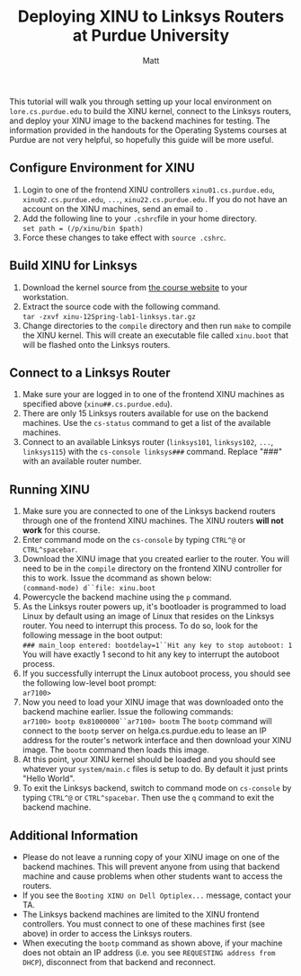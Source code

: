 ﻿---
title: Deploying XINU to Linksys Routers at Purdue University
author: Matt
layout: post
permalink: /2012/01/deploying-xinu-to-linksys-routers-at-purdue-university/
categories:
  - Development
tags:
  - tutorial
---

This tutorial will walk you through setting up your local environment on `lore.cs.purdue.edu` to build the XINU kernel, connect to the Linksys routers, and deploy your XINU image to the backend machines for testing. The information provided in the handouts for the Operating Systems courses at Purdue are not very helpful, so hopefully this guide will be more useful.

## Configure Environment for XINU

1.  Login to one of the frontend XINU controllers `xinu01.cs.purdue.edu`, `xinu02.cs.purdue.edu`, `...`, `xinu22.cs.purdue.edu`. If you do not have an account on the XINU machines, send an email to .
2.  Add the following line to your `.cshrc`file in your home directory.  
    `set path = (/p/xinu/bin $path)`
3.  Force these changes to take effect with `source .cshrc`.

## Build XINU for Linksys

1.  Download the kernel source from [the course website][1] to your workstation.
2.  Extract the source code with the following command.  
    `tar -zxvf xinu-12Spring-lab1-linksys.tar.gz`
3.  Change directories to the `compile` directory and then run `make` to compile the XINU kernel. This will create an executable file called `xinu.boot` that will be flashed onto the Linksys routers.

 [1]: http://www.cs.purdue.edu/homes/cs354/Lab1/xinu-12Spring-lab1-linksys.tar.gz

## Connect to a Linksys Router

1.  Make sure your are logged in to one of the frontend XINU machines as specified above (`xinu##.cs.purdue.edu`).
2.  There are only 15 Linksys routers available for use on the backend machines. Use the `cs-status` command to get a list of the available machines.
3.  Connect to an available Linksys router (`linksys101`, `linksys102`, `...`, `linksys115`) with the `cs-console linksys###` command. Replace "###" with an available router number.

## Running XINU

1.  Make sure you are connected to one of the Linksys backend routers through one of the frontend XINU machines. The XINU routers **will not work** for this course.
2.  Enter command mode on the `cs-console` by typing `CTRL^@` or `CTRL^spacebar`.
3.  Download the XINU image that you created earlier to the router. You will need to be in the `compile` directory on the frontend XINU controller for this to work. Issue the `d`command as shown below:  
    `(command-mode) d``file: xinu.boot`
4.  Powercycle the backend machine using the `p` command.
5.  As the Linksys router powers up, it's bootloader is programmed to load Linux by default using an image of Linux that resides on the Linksys router. You need to interrupt this process. To do so, look for the following message in the boot output:  
    `### main_loop entered: bootdelay=1``Hit any key to stop autoboot: 1` 
    You will have exactly 1 second to hit any key to interrupt the autoboot process. 
6.   If you successfully interrupt the Linux autoboot process, you should see the following low-level boot prompt:  
        `ar7100>`
7.  Now you need to load your XINU image that was downloaded onto the backend machine earlier. Issue the following commands:  
        `ar7100> bootp 0x81000000``ar7100> bootm` 
        The `bootp` command will connect to the `bootp` server on helga.cs.purdue.edu to lease an IP address for the router's network interface and then download your XINU image. The `bootm` command then loads this image. 
8.  At this point, your XINU kernel should be loaded and you should see whatever your `system/main.c` files is setup to do. By default it just prints "Hello World".
9.  To exit the Linksys backend, switch to command mode on `cs-console` by typing `CTRL^@` or `CTRL^spacebar`. Then use the `q` command to exit the backend machine. 

## Additional Information

*   Please do not leave a running copy of your XINU image on one of the backend machines. This will prevent anyone from using that backend machine and cause problems when other students want to access the routers.
*   If you see the `Booting XINU on Dell Optiplex...` message, contact your TA.
*   The Linksys backend machines are limited to the XINU frontend controllers. You must connect to one of these machines first (see above) in order to access the Linksys routers.
*   When executing the `bootp` command as shown above, if your machine does not obtain an IP address (i.e. you see `REQUESTING address from DHCP`), disconnect from that backend and reconnect.
